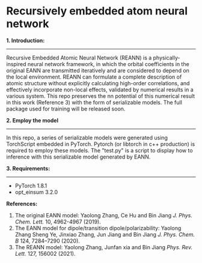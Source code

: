 Recursively embedded atom neural network 
=================================================
**1. Introduction:**
___________________________
Recursive Embedded Atomic Neural Network (REANN) is a physically-inspired neural network framework, in which the orbital coefficients in the original EANN are transmitted iteratively and are considered to depend on the local environment. REANN can formulate a complete description of atomic structure without explicitly calculating high-order correlations, and effectively incorporate non-local effects, validated by numerical results in a various system. This repo preserves the nn potential of this numerical result in this work (Reference 3) with the form of serializable models. The full package used for training will be released soon.

**2. Employ the model**
___________________________________________________
In this repo, a series of serializable models were generated using TorchScript embedded in PyTorch. Pytorch (or libtorch in c++ production) is required to employ these models. The "test.py" is a script to display how to inference with this serializable model generated by EANN.

**3. Requirements:**
___________________________________
* PyTorch 1.8.1
* opt_einsum 3.2.0

**References:**
1. The original EANN model: Yaolong Zhang, Ce Hu and Bin Jiang *J. Phys. Chem. Lett.* 10, 4962-4967 (2019).
2. The EANN model for dipole/transition dipole/polarizability: Yaolong Zhang  Sheng Ye, Jinxiao Zhang, Jun Jiang and Bin Jiang *J. Phys. Chem. B*  124, 7284–7290 (2020).
3. The REANN model: Yaolong Zhang, Junfan xia and Bin Jiang *Phys. Rev. Lett.* 127, 156002 (2021).

